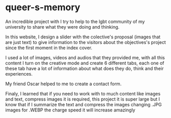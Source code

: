 # queer-s-memory
An incredible project with I try to help to the lgbt community of my university 
to share what they were doing and thinking.

In this website, I design a slider with the colective's proposal (images that 
are just text) to give information to the visitors about the objectives's project 
since the first moment in the index cover.

I used a lot of images, videos and audios that they provided me, with all 
this content I turn on the creative mode and create 6 different tabs, each
one of these tab have a lot of information about what does they do, think 
and their experiences.

My friend Oscar helped to me to create a contact form.

Finaly, I learned that if you need to work with to much content 
like images and text, compress images it is required, this project it is 
super large but I know that if I summarize the text and compress the images 
changing .JPG images for .WEBP the charge speed it will increase amazingly
